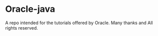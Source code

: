 # Oracle-java
A repo intended for the tutorials offered by Oracle. Many thanks and All rights reserved.
